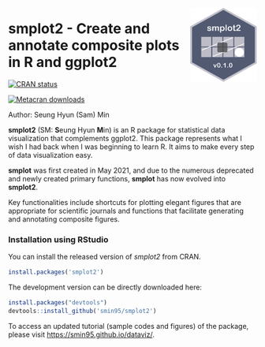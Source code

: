 <p align="center">
  <img src="man/figures/logo.png" height="150px" width="135px" align="right">
  <h1><strong>smplot2</strong> - Create and annotate composite plots in R and ggplot2</h1>
</p>

[![CRAN status](https://www.r-pkg.org/badges/version/smplot2)](https://CRAN.R-project.org/package=smplot2)

[![Metacran downloads](https://cranlogs.r-pkg.org/badges/grand-total/smplot2)](https://cran.r-project.org/package=smplot2)

Author: Seung Hyun (Sam) Min

**smplot2** (SM: **S**eung Hyun **M**in) is an R package for statistical data visualization that complements ggplot2. This package represents what I wish I had back when I was beginning to learn R. It aims to make every step of data visualization easy.

**smplot** was first created in May 2021, and due to the numerous deprecated and newly created primary functions, **smplot** has now evolved into **smplot2**.

Key functionalities include shortcuts for plotting elegant figures that are appropriate for scientific journals and functions that facilitate generating and annotating composite figures.

### Installation using RStudio

You can install the released version of *smplot2* from CRAN.

```r
install.packages('smplot2')
```

The development version can be directly downloaded here:

``` r
install.packages("devtools")
devtools::install_github('smin95/smplot2')
```
 
To access an updated tutorial (sample codes and figures) of the package, please visit https://smin95.github.io/dataviz/.

